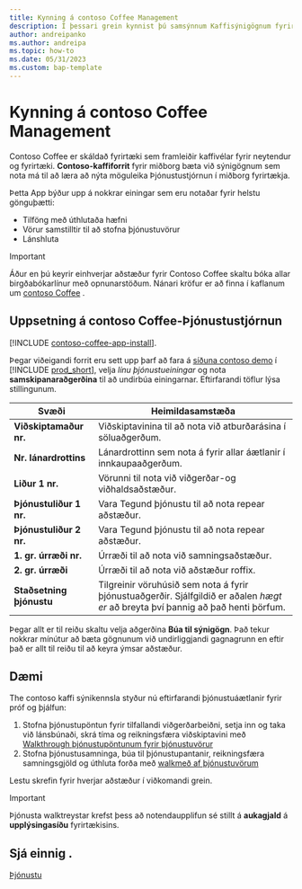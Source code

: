 ```yaml
---
title: Kynning á contoso Coffee Management
description: Í þessari grein kynnist þú samsýnnum Kaffisýnigögnum fyrir þjónustustjórnun.
author: andreipanko
ms.author: andreipa
ms.topic: how-to
ms.date: 05/31/2023
ms.custom: bap-template
---
```


# <a name="introduction-to-contoso-coffee-service-management"></a>Kynning á contoso Coffee Management

Contoso Coffee er skáldað fyrirtæki sem framleiðir kaffivélar fyrir neytendur og fyrirtæki.  **Contoso-kaffiforrit**  fyrir miðborg bæta við sýnigögnum sem nota má til að læra að nýta möguleika Þjónustustjórnun í miðborg fyrirtækja.

Þetta App býður upp á nokkrar einingar sem eru notaðar fyrir helstu gönguþætti:

- Tilföng með úthlutaða hæfni
- Vörur samstilltir til að stofna þjónustuvörur
- Lánshluta

> [!IMPORTANT]
> Áður en þú keyrir einhverjar aðstæður fyrir Contoso Coffee skaltu bóka allar birgðabókarlínur með opnunarstöðum. Nánari kröfur er að finna í kaflanum um  [contoso Coffee](#set-up-contoso-coffee-service-management-data) .
>
> 
## <a name="set-up-contoso-coffee-service-management-data"></a>Uppsetning á contoso Coffee-Þjónustustjórnun

[!INCLUDE [contoso-coffee-app-install](../contoso-coffee-app-install.md)].

Þegar viðeigandi forrit eru sett upp þarf að fara á  [síðuna contoso demo](https://businesscentral.dynamics.com/?page=5194)  í  [!INCLUDE [prod_short](../../includes/prod_short.md)], velja  *línu þjónustueiningar*  og nota  **samskipanaraðgerðina**  til að undirbúa einingarnar. Eftirfarandi töflur lýsa stillingunum.  

|Svæði  |Heimildasamstæða  |
|---------|---------|
|**Viðskiptamaður nr.**  |Viðskiptavinina til að nota við atburðarásina í söluaðgerðum.|
|**Nr. lánardrottins**  |Lánardrottinn sem nota á fyrir allar áætlanir í innkaupaaðgerðum.|
|**Liður 1 nr.**  |Vörunni til nota við viðgerðar-og viðhaldsaðstæður.|
|**Þjónustuliður 1 nr.**  |Vara Tegund þjónustu til að nota repear aðstæður.|
|**Þjónustuliður 2 nr.**  |Vara Tegund þjónustu til að nota repear aðstæður.|
|**1. gr. úrræði nr.**  |Úrræði til að nota við samningsaðstæður.|
|**2. gr. úrræði**  |Úrræði til að nota við aðstæður roffix.|
|**Staðsetning þjónustu** |Tilgreinir vöruhúsið sem nota á fyrir þjónustuaðgerðir. Sjálfgildið er aðalen  *hægt er* að breyta því þannig að það henti þörfum.|


Þegar allt er til reiðu skaltu velja aðgerðina **Búa til sýnigögn**. Það tekur nokkrar mínútur að bæta gögnunum við undirliggjandi gagnagrunn en eftir það er allt til reiðu til að keyra ýmsar aðstæður.  

## <a name="scenarios"></a>Dæmi

The contoso kaffi sýnikennsla styður nú eftirfarandi þjónustuáætlanir fyrir próf og þjálfun:

1. Stofna þjónustupöntun fyrir tilfallandi viðgerðarbeiðni, setja inn og taka við lánsbúnaði, skrá tíma og reikningsfæra viðskiptavini með  [Walkthrough þjónustupöntunum fyrir þjónustuvörur](service-basic-flow-order.md)
2. Stofna þjónustusamninga, búa til þjónustupantanir, reikningsfæra samningsgjöld og úthluta forða með  [walkmeð af þjónustuvörum](service-contract-flow.md)

Lestu skrefin fyrir hverjar aðstæður í viðkomandi grein.  

> [!IMPORTANT]
> Þjónusta walktreystar krefst þess að notendaupplifun sé stillt á  **aukagjald**  á  **upplýsingasíðu**  fyrirtækisins.


## <a name="see-also"></a>Sjá einnig .

[Þjónustu](../../service-service.md)
